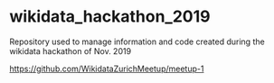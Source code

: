 # wikidata_hackathon_2019
Repository used to manage information and code created during the wikidata hackathon of Nov. 2019

https://github.com/WikidataZurichMeetup/meetup-1


